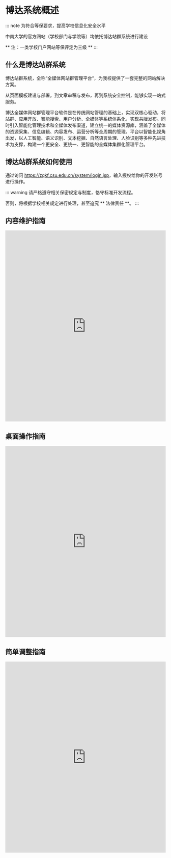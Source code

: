 # 博达系统概述

::: note
为符合等保要求，提高学校信息化安全水平

中南大学的官方网站（学校部门与学院等）均依托博达站群系统进行建设

** 注：一类学校门户网站等保评定为三级 **
:::

## 什么是博达站群系统

博达站群系统，全称“全媒体网站群管理平台“，为我校提供了一套完整的网站解决方案。

从页面模板建设与部署，到文章审稿与发布，再到系统安全控制，能够实现一站式服务。

>
博达全媒体网站群管理平台软件是在传统网站管理的基础上，实现双核心驱动，将站群、应用开放、智能搜索、用户分析、全媒体等系统体系化，实现共版发布。同时引入智能化管理技术和全媒体发布渠道，建立统一的媒体资源库，涵盖了全媒体的资源采集、信息编辑、内容发布、运营分析等全周期的管理。平台以智能化视角出发，以人工智能、语义识别、文本挖掘、自然语言处理、人脸识别等多种先进技术为支撑，构建一个更安全、更统一、更智能的全媒体集群化管理平台。

## 博达站群系统如何使用

通过访问 <https://zqkf.csu.edu.cn/system/login.jsp>，输入授权给你的开发账号进行操作。

::: warning
请严格遵守相关保密规定与制度，恪守标准开发流程。

否则，将根据学校相关规定进行处理，甚至追究 ** 法律责任 **。
:::

## 内容维护指南

<embed src="https://zqkf.csu.edu.cn/system/handbook/sitecontent.pdf" type="application/pdf" height="600vh" width="100%" />

## 桌面操作指南

<embed src="https://zqkf.csu.edu.cn/system/handbook/desktop.pdf" type="application/pdf" height="600vh" width="100%" />

## 简单调整指南

<embed src="https://zqkf.csu.edu.cn/system/handbook/siteedit.pdf" type="application/pdf" height="600vh" width="100%" />